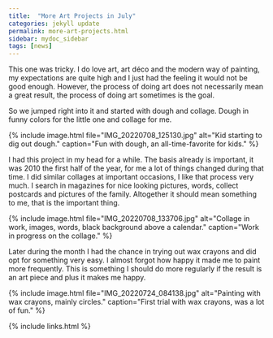 ```yaml
---
title:  "More Art Projects in July"
categories: jekyll update
permalink: more-art-projects.html
sidebar: mydoc_sidebar
tags: [news]
---
```


This one was tricky. I do love art, art déco and the modern way of painting, my expectations are quite high and I just had the feeling it would not be good enough. However, the process of doing art does not necessarily mean a great result, the process of doing art sometimes is the goal.

So we jumped right into it and started with dough and collage. Dough in funny colors for the little one and collage for me.

{% include image.html file="IMG_20220708_125130.jpg" alt="Kid starting to dig out dough." caption="Fun with dough, an all-time-favorite for kids." %}

I had this project in my head for a while. The basis already is important, it was 2010 the first half of the year, for me a lot of things changed during that time. I did similar collages at important occasions, I like that process very much. I search in magazines for nice looking pictures, words, collect postcards and pictures of the family. Altogether it should mean something to me, that is the important thing.

{% include image.html file="IMG_20220708_133706.jpg" alt="Collage in work, images, words, black background above a calendar." caption="Work in progress on the collage." %}

Later during the month I had the chance in trying out wax crayons and did opt for something very easy. I almost forgot how happy it made me to paint more frequently. This is something I should do more regularly if the result is an art piece and plus it makes me happy.

{% include image.html file="IMG_20220724_084138.jpg" alt="Painting with wax crayons, mainly circles." caption="First trial with wax crayons, was a lot of fun." %}

{% include links.html %}
